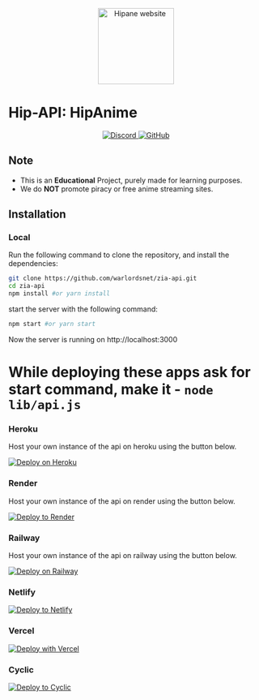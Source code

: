 <p align="center">
  <a href="https://hipanime.ct.ws">
    <img alt="Hipane website" src="https://cdnzia.pages.dev/images/logo.webp" width="150">
  </a>
</p>

# Hip-API: HipAnime

<p align="center">
    <a href="https://discord.gg/43pgyxBDP">
      <img src="https://img.shields.io/discord/987492554486452315?color=7289da&label=discord&logo=discord&logoColor=7289da" alt="Discord">
    </a>
    <a href="https://telegram.me/animezis">
    <img src="https://img.shields.io/badge/--blue?style=flat-square&logo=telegram&logoColor=white&link=https://www.telegram.me/" alt="GitHub">
  </a>
</p>

## Note

* This is an **Educational** Project, purely made for learning purposes.
* We do **NOT** promote piracy or free anime streaming sites.


## Installation

### Local
Run the following command to clone the repository, and install the dependencies:

```sh
git clone https://github.com/warlordsnet/zia-api.git
cd zia-api
npm install #or yarn install
```

start the server with the following command:

```sh
npm start #or yarn start
```
Now the server is running on http://localhost:3000

# While deploying these apps ask for start command, make it - `node lib/api.js`

### Heroku
Host your own instance of the api on heroku using the button below.

[![Deploy on Heroku](https://www.herokucdn.com/deploy/button.svg)](https://heroku.com/deploy?template=https://github.com/warlordsnet/zia-api/tree/main)

### Render
Host your own instance of the api on render using the button below.

[![Deploy to Render](https://render.com/images/deploy-to-render-button.svg)](https://render.com/deploy?repo=https://github.com/warlordsnet/zia-api)

### Railway
Host your own instance of the api on railway using the button below.

[![Deploy on Railway](https://railway.app/button.svg)](https://railway.app/template/aFtc7p?referralCode=HTSy4c)

### Netlify

[![Deploy to Netlify](https://www.netlify.com/img/deploy/button.svg)](https://app.netlify.com/start/deploy?repository=https://github.com/warlordsnet/zia-api)

### Vercel

[![Deploy with Vercel](https://vercel.com/button)](https://vercel.com/new/clone?repository-url=https://github.com/warlordsnet/zia-api)

### Cyclic

[![Deploy to Cyclic](https://deploy.cyclic.sh/button.svg)](https://deploy.cyclic.sh/warlordsnet/zia-api)
